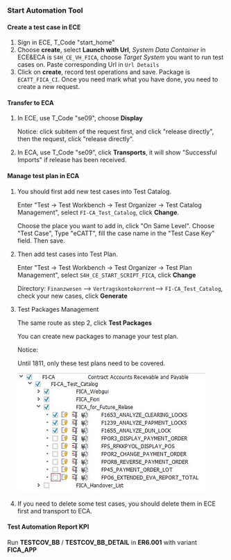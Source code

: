 ### Start Automation Tool

#### Create a test case in ECE

1. Sign in ECE, T_Code "start_home"
2. Choose **create**, select **Launch with Url**, *System Data Container* in ECE&ECA is `S4H_CE_VH_FICA`, choose *Target System* you want to run test cases on. Paste corresponding Url in `Url Details`
3. Click on **create**, record test operations and save. Package is `ECATT_FICA_CI`. Once you need mark what you have done, you need to create a new request.

#### Transfer to ECA

1. In ECE, use T_Code "se09", choose **Display**

   Notice: click subitem of the request first, and click "release directly", then the request, click "release directly".

2. In ECA, use T_Code "se09", click **Transports**, it will show "Successful Imports" if release has been received.

#### Manage test plan in ECA

1. You should first add new test cases into Test Catalog.

   Enter "Test -> Test Workbench -> Test Organizer -> Test Catalog Management", select `FI-CA_Test_Catalog`, click **Change**. 

   Choose the place you want to add in, click "On Same Level". Choose "Test Case", Type "eCATT", fill the case name in the "Test Case Key" field. Then save.

2. Then add test cases into Test Plan.

   Enter "Test -> Test Workbench -> Test Organizer -> Test Plan Management", select `S4H_CE_START_SCRIPT_FICA`, click **Change**

   Directory: `Finanzwesen` --> `Vertragskontokorrent`--> `FI-CA_Test_Catalog`, check your new cases, click **Generate** 

3. Test Packages Management

   The same route as step 2, click **Test Packages**

   You can create new packages to manage your test plan.

   Notice: 

   Until 1811, only these test plans need to be covered.

   ![Details](./Images/START/Details.JPG) 

4. If you need to delete some test cases, you should delete them in ECE first and transport to ECA.

#### Test Automation Report KPI

Run **TESTCOV_BB** / **TESTCOV_BB_DETAIL** in **ER6.001** with variant **FICA_APP** 